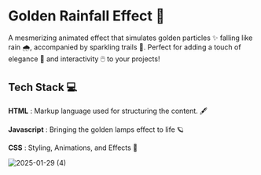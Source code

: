 # Golden Rainfall Effect 🌟

A mesmerizing animated effect that simulates golden particles ✨ falling like rain 🌧️, accompanied by sparkling trails 🌟. Perfect for adding a touch of elegance 💫 and interactivity 🖱️ to your projects!

## Tech Stack 💻

**HTML** : Markup language used for structuring the content. 🖋️

**Javascript** : Bringing the golden lamps effect to life 🪐

**CSS** : Styling, Animations, and Effects 🎨

![2025-01-29 (4)](https://github.com/user-attachments/assets/3f08d185-e267-40eb-bdaf-fa36c5b8f1ff)
